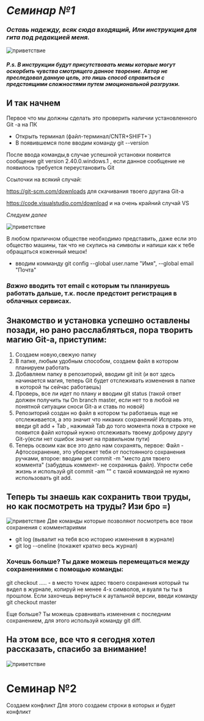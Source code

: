 # _Семинар №1_

### _Оставь надежду, всяк сюда входящий, Или инструкция для гита под редакцией меня._
![приветствие](privet.jpg)

#### *P.s. В инструкции будут присутствовать мемы которые могут оскорбить чувства смотрящего данное творение. Автор не преследовал данную цель, это лишь способ справиться с предстоящими сложностями путем эмоциональной разгрузки.*



## И так начнем

Первое что мы должны сделать это проверить наличии установленного Git -a на ПК
* Открыть терминал (файл-терминал/CNTR+SHIFT+`)
* В появившемся поле вводим команду git --version

После ввода команды,в случае успешной установки появится сообщение git version 2.40.0.windows.1 , если данное сообщение не появилось требуется переустановить Git

Ссылочки на всякий случай:

https://git-scm.com/downloads для скачивания твоего другана Git-а

https://code.visualstudio.com/download и на очень крайний случай VS 

*Следуем далее*

![приветствие](kj.jpg)

В любом приличном обществе необходимо представить, даже если это общество машины, так что не скупись на символы и напиши как к тебе обращаться коженный мешок!
* вводим комманду git config --global user.name "Имя", --global email "Почта"

### *Важно* вводить тот email с которым ты планируешь работать дальше, т.к. после предстоит регистрация в облачных сервисах.

## Знакомство и установка успешно оставлены позади, но рано расслабляться, пора творить магию Git-а, приступим:
1. Создаем новую,свежую папку
2. В папке, любым удобным способом, создаем файл в котором планируем работать
3. Добавляем папку в репозиторий, вводим git init (и вот здесь начинается магия, теперь Git будет отслеживать изменения в папке в которой ты сейчас работаешь)
4. Проверь, все ли идет по плану и вводим git status (такой ответ должен получить ты On branch master, если нет то в любой не понятной ситуации сноси Git-a и ставь по новой)
5. Репозиторий создан но файл в котором ты работаешь еще не отслеживается, а это значит что никаких сохранений! Исправь это, введи git add + Tab , нажимай Tab до того момента пока в строке не появится файл который нужно отслеживать твоему доброму другу Git-у(если нет ошибок значит на правильном пути)
6. Теперь освоим как все это дело нам сохранять, первое: Файл - Афтосохранение, это убережет тебя от постоянного сохранения ручками, второе: вводим get commit -m "место для твоего коммента" (забудешь коммент- не сохранишь файл). Упрости себе жизнь и используй git commit -am "" с такой коммандой не нужно использовать git add.

## Теперь ты знаешь как сохранить твои труды, но как посмотреть на труды? Изи бро =)
![приветствие](vishenos.jpg)
Две команды которые позволяют посмотреть все твои сохранения с комментариями 
* git log (вывалит на тебя всю историю изменения в журнале)
* git log --oneline (покажет кратко весь журнал)

### Хочешь больше? Ты даже можешь перемещаться между сохранениями с помощью команды:
git checkout ..... - в место точек адрес твоего сохранения который ты видел в журнале, копируй не менее 4-х символов, и вуаля ты ты в прошлом.
Если захочешь вернуться к аутальной версии, введи команду git checkout master
    
 Еще больше? Ты можешь сравнивать изменения с последним сохранением, для этого используй команду git diff.   


## На этом все, все что я сегодня хотел рассказать, спасибо за внимание!
![приветствие](poki.jpg)


# Семинар №2 

Создаем конфликт 
Для этого создаем строки в которых и будет конфликт